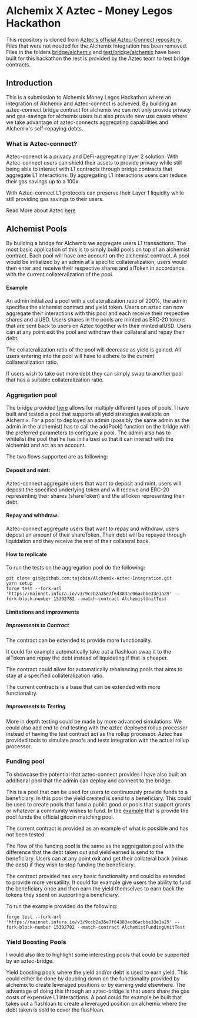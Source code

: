 
# Alchemix X Aztec - Money Legos Hackathon

This repository is cloned from  [Aztec's official Aztec-Connect repository](https://github.com/AztecProtocol/aztec-connect-bridges). Files that were not needed for the Alchemix Integration has been removed. Files in the folders [bridge/alchemix](https://github.com/tajobin/Alchemix-Aztec-Integration/tree/main/src/bridges/alchemix) and [test/bridge/alchemix](https://github.com/tajobin/Alchemix-Aztec-Integration/tree/main/src/test/bridges/alchemix) have been built for this hackathon the rest is provided by the Aztec team to test bridge contracts. 
    
## Introduction

This is a submission to Alchemix Money Legos Hackathon where an integration of Alchemix and Aztec-connect is achieved. By building an aztec-connect bridge contract for alchemix we can not only provide privacy and gas-savings for alchemix users but also provide new use cases where we take advantage of aztec-connects aggregating capabilities and Alchemix's self-repaying debts. 

### What is Aztec-connect? 

Aztec-conenct is a privacy and DeFi-aggregating layer 2 solution. With Aztec-connect users can shield their assets to provide privacy while still being able to interact with L1 contracts through bridge contracts that aggregate L1 interactions. By aggregating L1 interactions users can reduce their gas savings up to a 100x. 

With Aztec-connect L1 protocols can preserve their Layer 1 liquidity while still providing gas savings to their users.

Read More about Aztec [here](https://docs.aztec.network)

## Alchemist Pools
By building a bridge for Alchemix we aggregate users L1 transactions. The most basic application of this is to simply build pools on top of an alchemist contract. Each pool will have one account on the alchemist contract. A pool would be initialized by an admin at a specific collateralization, users would then enter and receive their respective shares and alToken in accordance with the current collateralization of the pool.

#### Example

An admin initialized a pool with a collateralization ratio of 200%, the admin specifies the alchemist contract and yield token. Users on aztec can now aggregate their interactions with this pool and each receive their respective shares and alUSD. Users shares in the pools are minted as ERC-20 tokens that are sent back to users on Aztec together with their minted alUSD. Users can at any point exit the pool and withdraw their collateral and repay their debt.

The collateralization ratio of the pool will decrease as yield is gained. All users entering into the pool will have to adhere to the current collateralization ratio.

If users wish to take out more debt they can simply swap to another pool that has a suitable collateralization ratio.

### Aggregation pool
The bridge provided [here](https://github.com/tajobin/Alchemix-Aztec-Integration/blob/main/src/bridges/alchemix/AlchemixPool.sol) allows for multiply different types of pools. I have built and tested a pool that supports all yield strategies available on Alchemix. For a pool to deployed an admin (possibly the same admin as the admin in the alchemist) has to call the addPool() function on the bridge with the preferred parameters to configure a pool. The admin also has to whitelist the pool that he has initialized so that it can interact with the alchemist and act as an account.

The two flows supported are as following:
#### Deposit and mint: 
Aztec-connect aggregate users that want to deposit and mint, users will deposit the specified underlying token and will receive and ERC-20 representing their shares (shareToken) and the alToken representing their debt.

#### Repay and withdraw:

Aztec-connect aggregate users that want to repay and withdraw, users deposit an amount of their shareToken. Their debt will be repayed through liquidation and they receive the rest of their collateral back.

#### How to replicate

To run the tests on the aggregation pool do the following:

```
git clone git@github.com:tajobin/Alchemix-Aztec-Integration.git
yarn setup
forge test --fork-url 'https://mainnet.infura.io/v3/9ccb2a35e7f64383ac06acbbe33e1a29' --fork-block-number 15392782 --match-contract AlchemistUnitTest
```

#### Limitations and improvments
##### Improvments to Contract
The contract can be extended to provide more functionality.

It could for example automatically take out a flashloan swap it to the alToken and repay the debt instead of liquidating if that is cheaper.

The contract could allow for automatically rebalancing pools that aims to stay at a specified collateralization ratio.

The current contracts is a base that can be extended with more functionality.

##### Improvments to Testing
More in depth testing could be made by more advanced simulations. We could also add end to end testing with the aztec deployed rollup processor instead of having the test contract act as the rollup processor. Aztec has provided tools to simulate proofs and tests integration with the actual rollup processor.

### Funding pool
To showcase the potential that aztec-connect provides I have also built an additional pool that the admin can deploy and connect to the bridge.

This is a pool that can be used for users to continuously provide funds to a beneficiary. In this pool the yield created is send to a beneficiary. This could be used to create pools that fund a public good or pools that support grants or whatever a community wishes to fund. In the [example](https://github.com/tajobin/Alchemix-Aztec-Integration/blob/main/src/test/bridges/alchemix/AlchemistFundingUnitTest.sol) that is provide the pool funds the official gitcoin matching pool. 

The current contract is provided as an example of what is possible and has not been tested.

The flow of the funding pool is the same as the aggregation pool with the difference that the debt taken out and yield earned is send to the beneficiary. Users can at any point exit and get their collateral back (minus the debt) if they wish to stop funding the beneficiary.

The contract provided has very basic functionality and could be extended to provide more versatility. It could for example give users the ability to fund the beneficiary once and then earn the yield themselves to earn back the tokens they spent on supporting a beneficiary. 

To run the example provided do the following:
```
forge test --fork-url 'https://mainnet.infura.io/v3/9ccb2a35e7f64383ac06acbbe33e1a29' --fork-block-number 15392782 --match-contract AlchemistFundingUnitTest
```

### Yield Boosting Pools
I would also like to highlight some interesting pools that could be supported by an aztec-bridge.

Yield boosting pools where the yield and/or debt is used to earn yield. This could either be done by doubling down on the functionality provided by alchemix to create leveraged positions or by earning yield elsewhere. The advantage of doing this through an aztec-bridge is that users share the gas costs of expensive L1 interactions. A pool could for example be built that takes out a flashloan to create a leveraged position on alchemix where the debt taken is sold to cover the flashloan. 


